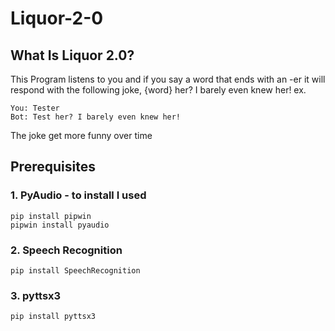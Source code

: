 # Liquor-2-0

## What Is Liquor 2.0?
This Program listens to you and if you say a word that ends with an -er it will respond with the following joke, {word} her? I barely even knew her!
ex.
```
You: Tester
Bot: Test her? I barely even knew her!
```
The joke get more funny over time

## Prerequisites

### 1. PyAudio - to install I used 
```shell
pip install pipwin
pipwin install pyaudio
```

### 2. Speech Recognition
```shell
pip install SpeechRecognition
```

### 3. pyttsx3
```shell
pip install pyttsx3
```
